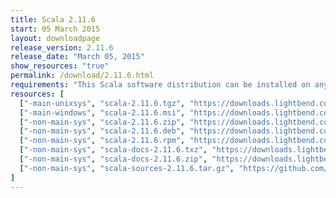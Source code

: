 ```yaml
---
title: Scala 2.11.6
start: 05 March 2015
layout: downloadpage
release_version: 2.11.6
release_date: "March 05, 2015"
show_resources: "true"
permalink: /download/2.11.6.html
requirements: "This Scala software distribution can be installed on any Unix-like or Windows system. It requires the Java runtime version 1.6 or later, which can be downloaded <a href='http://www.java.com/'>here</a>."
resources: [
  ["-main-unixsys", "scala-2.11.6.tgz", "https://downloads.lightbend.com/scala/2.11.6/scala-2.11.6.tgz", "Mac OS X, Unix, Cygwin", "25.87M"],
  ["-main-windows", "scala-2.11.6.msi", "https://downloads.lightbend.com/scala/2.11.6/scala-2.11.6.msi", "Windows (msi installer)", "107.88M"],
  ["-non-main-sys", "scala-2.11.6.zip", "https://downloads.lightbend.com/scala/2.11.6/scala-2.11.6.zip", "Windows", "25.92M"],
  ["-non-main-sys", "scala-2.11.6.deb", "https://downloads.lightbend.com/scala/2.11.6/scala-2.11.6.deb", "Debian", "74.54M"],
  ["-non-main-sys", "scala-2.11.6.rpm", "https://downloads.lightbend.com/scala/2.11.6/scala-2.11.6.rpm", "RPM package", "106.73M"],
  ["-non-main-sys", "scala-docs-2.11.6.txz", "https://downloads.lightbend.com/scala/2.11.6/scala-docs-2.11.6.txz", "API docs", "45.93M"],
  ["-non-main-sys", "scala-docs-2.11.6.zip", "https://downloads.lightbend.com/scala/2.11.6/scala-docs-2.11.6.zip", "API docs", "84.06M"],
  ["-non-main-sys", "scala-sources-2.11.6.tar.gz", "https://github.com/scala/scala/archive/v2.11.6.tar.gz", "Sources", ""]
]
---
```

